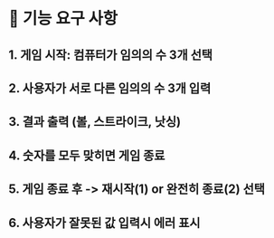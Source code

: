# 🚀 기능 요구 사항

## 1. 게임 시작: 컴퓨터가 임의의 수 3개 선택

## 2. 사용자가 서로 다른 임의의 수 3개 입력

## 3. 결과 출력 (볼, 스트라이크, 낫싱)

## 4. 숫자를 모두 맞히면 게임 종료

## 5. 게임 종료 후 -> 재시작(1) or 완전히 종료(2) 선택

## 6. 사용자가 잘못된 값 입력시 에러 표시

